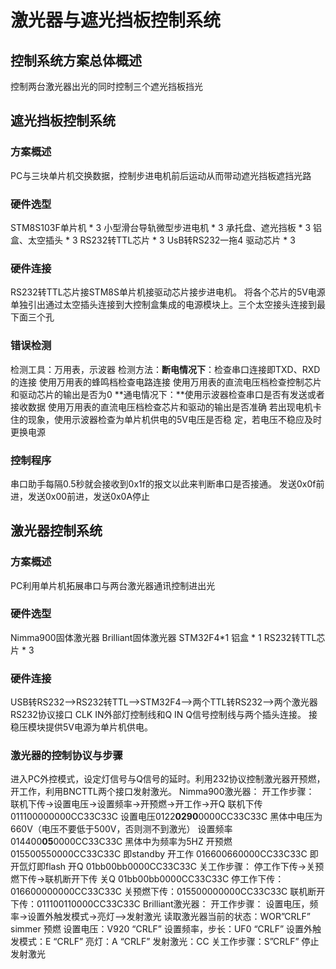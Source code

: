 # 激光器与遮光挡板控制系统

## 控制系统方案总体概述

控制两台激光器出光的同时控制三个遮光挡板挡光

## 遮光挡板控制系统

### 方案概述

PC与三块单片机交换数据，控制步进电机前后运动从而带动遮光挡板遮挡光路

### 硬件选型

STM8S103F单片机 * 3 小型滑台导轨微型步进电机 * 3 承托盘、遮光挡板 * 3 铝盒、太空插头 * 3 RS232转TTL芯片 * 3 UsB转RS232一拖4 驱动芯片 * 3

### 硬件连接

RS232转TTL芯片接STM8S单片机接驱动芯片接步进电机。 将各个芯片的5V电源单独引出通过太空插头连接到大控制盒集成的电源模块上。三个太空接头连接到最下面三个孔

### 错误检测

检测工具：万用表，示波器 检测方法：**断电情况下**：检查串口连接即TXD、RXD的连接 使用万用表的蜂鸣档检查电路连接 使用万用表的直流电压档检查控制芯片和驱动芯片的输出是否为0 **通电情况下：**使用示波器检查串口是否有发送或者接收数据 使用万用表的直流电压档检查芯片和驱动的输出是否准确 若出现电机卡住的现象，使用示波器检查为单片机供电的5V电压是否稳 定，若电压不稳应及时更换电源

### 控制程序

串口助手每隔0.5秒就会接收到0x1f的报文以此来判断串口是否接通。 发送0x0f前进，发送0x00前进，发送0x0A停止

## 激光器控制系统

### 方案概述

PC利用单片机拓展串口与两台激光器通讯控制进出光

### 硬件选型

Nimma900固体激光器 Brilliant固体激光器 STM32F4*1 铝盒 * 1 RS232转TTL芯片 * 3

### 硬件连接

USB转RS232——>RS232转TTL——>STM32F4——>两个TTL转RS232——>两个激光器RS232协议接口 CLK IN外部灯控制线和Q IN Q信号控制线与两个插头连接。 接稳压模块提供5V电源为单片机供电。

### 激光器的控制协议与步骤

进入PC外控模式，设定灯信号与Q信号的延时。利用232协议控制激光器开预燃，开工作，利用BNCTTL两个接口发射激光。 Nimma900激光器： 开工作步骤： 联机下传->设置电压->设置频率->开预燃->开工作->开Q 联机下传011100000000CC33C33C 设置电压0122**0290**0000CC33C33C 黑体中电压为660V（电压不要低于500V，否则测不到激光） 设置频率 014400**05**0000CC33C33C 黑体中为频率为5HZ 开预燃 015500550000CC33C33C 即standby 开工作 016600660000CC33C33C 即开氙灯即flash 开Q 01bb00bb0000CC33C33C 关工作步骤： 停工作下传->关预燃下传->联机断开下传 关Q 01bb00bb0000CC33C33C 停工作下传：016600000000CC33C33C 关预燃下传：015500000000CC33C33C 联机断开下传：011100110000CC33C33C Brilliant激光器： 开工作步骤： 设置电压，频率->设置外触发模式->亮灯——>发射激光 读取激光器当前的状态：WOR”CRLF” simmer 预燃 设置电压：V920 “CRLF” 设置频率，步长：UF0 “CRLF” 设置外触发模式：E “CRLF” 亮灯：A “CRLF” 发射激光：CC 关工作步骤：S”CRLF” 停止发射激光
